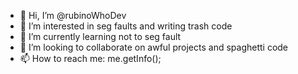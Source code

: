 - 👋 Hi, I’m @rubinoWhoDev
- 👀 I’m interested in seg faults and writing trash code
- 🌱 I’m currently learning not to seg fault
- 💞️ I’m looking to collaborate on awful projects and spaghetti code
- 📫 How to reach me: me.getInfo();

<!---
rubinoWhoDev/rubinoWhoDev is a ✨ special ✨ repository because its `README.md` (this file) appears on your GitHub profile.
You can click the Preview link to take a look at your changes.
--->
